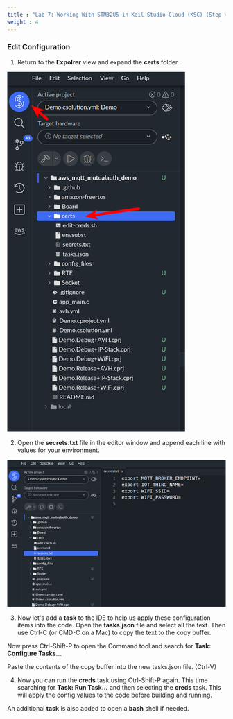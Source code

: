 ```yaml
---
title : "Lab 7: Working With STM32U5 in Keil Studio Cloud (KSC) (Step 4)"
weight : 4
---
```


### Edit Configuration

1. Return to the **Expolrer** view and expand the **certs** folder.

![explorer](/static/explorer-view.png)

2. Open the **secrets.txt** file in the editor window and append each line with values for your environment.

![edit secrets](/static/edit-secrets.png)

3. Now let's add a **task** to the IDE to help us apply these configuration items into the code. Open the **tasks.json** file and select all the text. Then use Ctrl-C (or CMD-C on a Mac) to copy the text to the copy buffer. 

Now press Ctrl-Shift-P to open the Command tool and search for **Task: Configure Tasks...**

Paste the contents of the copy buffer into the new tasks.json file. (Ctrl-V)

4. Now you can run the **creds** task using Ctrl-Shift-P again. This time searching for **Task: Run Task...** and then selecting the **creds** task. This will apply the config values to the code before building and running.

An additional **task** is also added to open a **bash** shell if needed.

